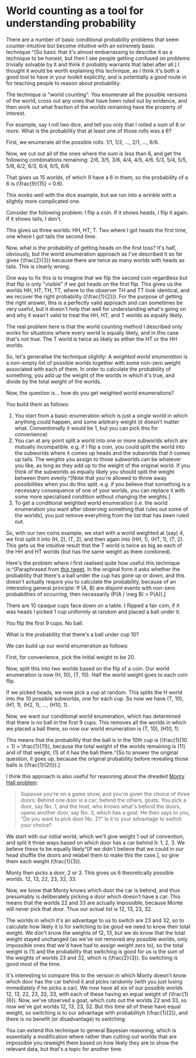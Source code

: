 # World counting as a tool for understanding probability

There are a number of basic conditional probability problems that seem counter-intuitive but become intuitive with an extremely basic technique.^[So basic that it's almost embarrassing to describe it as a technique to be honest, but then I see people getting confused on problems trivially solvable by it and think it probably warrants that label after all.] I thought it would be worth explaining this technique, as I think it's both a good tool to have in your toolkit explicitly, and is potentially a good route in for teaching people to reason about probability.

The technique is "world counting". You enumerate all the possible versions of the world, cross out any ones that have been ruled out by evidence, and then work out what fraction of the worlds remaining have the property of interest.

For example, say I roll two dice, and tell you only that I rolled a sum of 8 or more. What is the probability that at least one of those rolls was a 6?

First, we enumerate all the possible rolls: 1/1, 1/2, ..., 2/1, ..., 6/6.

Now, we cut out all of the ones where the sum is less than 8, and get the following combinations remaining: 2/6, 3/5, 3/6, 4/4, 4/5, 4/6, 5/3, 5/4, 5/5, 5/6, 6/2, 6/3, 6/4, 6/5, 6/6

That gives us 15 worlds, of which 9 have a 6 in them, so the probability of a 6 is \(\frac{9}{15} = 0.6\).

This works well with the dice example, but we run into a wrinkle with a slightly more complicated one.

Consider the following problem: I flip a coin. If it shows heads, I flip it again. If it shows tails, I don't.

This gives us three worlds: HH, HT, T. Two where I got heads the first time, one where I got tails the second time.

Now, what is the probability of getting heads on the first toss? It's half, obviously, but the world enumeration approach as I've described it so far gives \(\frac{2}{3}\) because there are twice as many worlds with heads as tails. This is clearly wrong.

One way to fix this is to imagine that we flip the second coin regardless but that flip is only "visible" if we got heads on the first flip. This gives us the worlds HH, HT, TH, TT, where to the observer TH and TT look identical, and we recover the right probability (\(\frac{1}{2}\)). For the purpose of getting the right answer, this is a perfectly valid approach and can sometimes be very useful, but it doesn't help that well for understanding what's going on and why it wasn't valid to treat the HH, HT, and T worlds as equally likely.

The real problem here is that the world counting method I described only works for situations where every world is equally likely, and in this case that's not true. The T world is twice as likely as either the HT or the HH worlds.

So, let's generalise the technique slightly: A *weighted world enumeration* is a non-empty list of possible worlds together with some non-zero weight associated with each of them. In order to calculate the probability of something, you add up the weight of the worlds in which it's true, and divide by the total weight of the worlds.

Now, the question is... how do you get weighted world enumerations?

You build them as follows:

1. You start from a basic enumeration which is just a single world in which anything could happen, and some arbitrary weight (it doesn't matter what. Conventionally it would be 1, but you can pick this for convenience)
2. You can at any point split a world into one or more subworlds which are mutually incompatible. e.g. if I flip a coin, you could split the world into the subworlds where it comes up heads and the subworlds that it comes up tails. The weights you assign to those subworlds can be whatever you like, as long as they add up to the weight of the original world. If you think of the subworlds as equally likely you should split the weight between them evenly.^[Note that you're allowed to throw away possibilities when you do this split. e.g. if you believe that something is a necessary consequence of one of your worlds, you can replace it with some more specialised condition without changing the weights.]
3. To get a conditional weighted world enumeration (i.e. the world enumeration you want after observing something that rules out some of the worlds), you just remove everything from the list that has been ruled out.

So, with our two coins example, we start with a world weighted at (say) 4, we first split it into (H, 2), (T, 2), and then again into (HH, 1), (HT, 1), (T, 2). This gets us the intuitive result that the T world is twice as big as each of the HH and HT worlds (but has the same weight as them combined).

Here's the problem where I first realised quite how useful this technique is:^[Paraphrased from [this tweet](https://x.com/julianboolean_/status/1836867126360944873). In the original form it asks whether the probability that there's a ball under the cup has gone up or down, and this doesn't actually require you to calculate the probability, because of an interesting general principle: If \(A, B\) are disjoint events with non-zero probabilities of occurring, then necessarily \(P(A | \neg B) > P(A)\).]

There are 10 opaque cups face down on a table. I flipped a fair coin, if it was heads I picked 1 cup uniformly at random and placed a ball under it.

You flip the first 9 cups. No ball. 

What is the probability that there's a ball under cup 10?

We can build up our world enumeration as follows:

First, for convenience, pick the initial weight to be 20.

Now, split this into two worlds based on the flip of a coin. Our world enumeration is now (H, 10), (T, 10). Half the world weight goes to each coin flip.

If we picked heads, we now pick a cup at random. This splits the H world into the 10 possible subworlds, one for each cup. So now we have (T, 10), (H1, 1), (H2, 1), ..., (H10, 1).

Now, we want our conditional world enumeration, which has determined that there is no ball in the first 9 cups. This removes all the worlds in which we placed a ball there, so now our world enumeration is (T, 10), (H10, 1).

This means that the probability that the ball is in the 10th cup is \(\frac{1}{10 + 1} = \frac{1}{11}\), because the total weight of the worlds remaining is \(11\) and of that weight, \(1\) of it has the ball there.^[So to answer the original question, it goes up, because the original probability before revealing those balls is \(\frac{1}{20}\).]

I think this approach is also useful for reasoning about the dreaded [Monty Hall problem](https://en.wikipedia.org/wiki/Monty_Hall_problem):

> Suppose you're on a game show, and you're given the choice of three doors: Behind one door is a car; behind the others, goats. You pick a door, say No. 1, and the host, who knows what's behind the doors, opens another door, say No. 3, which has a goat. He then says to you, "Do you want to pick door No. 2?" Is it to your advantage to switch your choice?

We start with our initial world, which we'll give weight 1 out of convention, and split it three ways based on which door has a car behind it: 1, 2, 3. We believe these to be equally likely^[If we didn't believe that we could in our head shuffle the doors and relabel them to make this the case.], so give them each weight \(\frac{1}{3}\).

Monty then picks a door, 2 or 3. This gives us 6 theoretically possible worlds. 12, 13, 22, 23, 32, 33.

Now, we know that Monty knows which door the car is behind, and thus presumably is deliberately picking a door which doesn't have a car. This means that the worlds 22 and 33 are actually impossible, because Monte will never pick that door. Thus our actual list is 12, 13, 23, 32.

The worlds in which it's an advantage to us to switch are 23 and 32, so to calculate how likely it is for switching to be good we need to know their total weight. We don't know the weights of 12, 13, but we do know that the total weight stayed unchanged (as we've not removed any possible worlds, only impossible ones that we'd have had to assign weight zero to), so the total weight is \(1\) and the probability that switching is good for us is the sum of the weights of worlds 23 and 32, which is \(\frac{2}{3}\). So switching is good most of the time.

It's interesting to compare this to the version in which Monty doesn't know which door has the car behind it and picks randomly (with you just losing immediately if he picks a car). We now have all six of our possible worlds 12, 13, 22, 23, 32, 33, with each of these having an equal weight of \(\frac{1}{6}\). Now, we've observed a goat, which cuts out the worlds 22 and 33, so now we've got worlds 12, 13, 23, 32. But this time all of these have equal weight, so switching is to our advantage with probabilityh \(\frac{1}{2}\), and there is no benefit (or disadvantage) to switching.

You can extend this technique to general Bayesian reasoning, which is essentially a modification where rather than cutting out worlds that are impossible you reweight them based on how likely they are to show the relevant data, but that's a topic for another time. 
